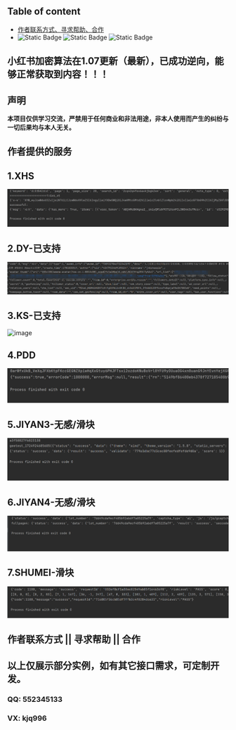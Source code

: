 ## Table of content  

- [作者联系方式、寻求帮助、合作](#作者联系方式--寻求帮助--合作)
- 
  ![Static Badge](https://img.shields.io/badge/GitHub-blue?logo=GitHub&labelColor=black)
  ![Static Badge](https://img.shields.io/badge/author-3.7/3.8-blue?logo=Python&label=python&labelColor=black)
  ![Static Badge](https://img.shields.io/badge/Node.js-v18.16.1-blue?logo=Node.js&labelColor=black)
## 小红书加密算法在1.07更新（最新），已成功逆向，能够正常获取到内容！！！
## 声明
**本项目仅供学习交流，严禁用于任何商业和非法用途，非本人使用而产生的纠纷与一切后果均与本人无关。**
 
 
## 作者提供的服务 
  
## 1.XHS   
<img alt="image" src="./img/xhs.png"/>  

## 2.DY-已支持  
<img alt="image" src="./img/douyin.png"/>

## 3.KS-已支持 
<img alt="image" src=""/>

## 4.PDD
<img alt="image" src="./img/pdd.png"/> 
  
## 5.JIYAN3-无感/滑块   
<img alt="image" src="./img/geet-full.png"/> 

## 6.JIYAN4-无感/滑块
<img alt="image" src="./img/geet4-full.png"/>

## 7.SHUMEI-滑块 
<img alt="image" src="./img/shumei-slide.png"/> 

 
## 作者联系方式 || 寻求帮助 || 合作  
## 以上仅展示部分实例，如有其它接口需求，可定制开发。
### QQ: 552345133
### VX: kjq996
